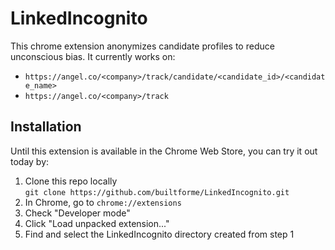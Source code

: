# LinkedIncognito

This chrome extension anonymizes candidate profiles to reduce unconscious bias. It currently works on:

* `https://angel.co/<company>/track/candidate/<candidate_id>/<candidate_name>`
* `https://angel.co/<company>/track`

## Installation

Until this extension is available in the Chrome Web Store, you can try it out today by:

1. Clone this repo locally <br /> `git clone https://github.com/builtforme/LinkedIncognito.git`
1. In Chrome, go to `chrome://extensions`
1. Check "Developer mode"
1. Click "Load unpacked extension..."
1. Find and select the LinkedIncognito directory created from step 1

